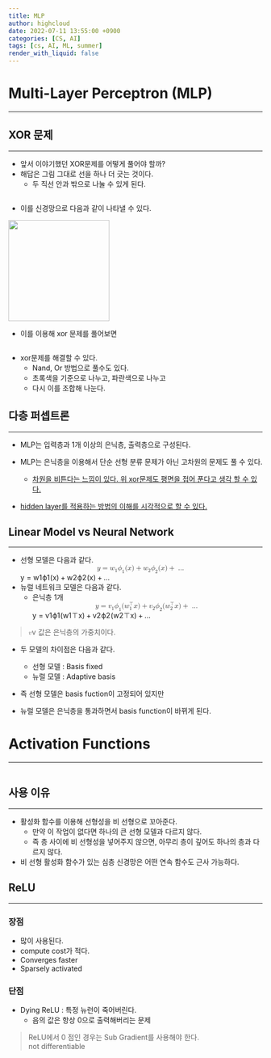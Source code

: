 ```yaml
---
title: MLP
author: highcloud
date: 2022-07-11 13:55:00 +0900
categories: [CS, AI]
tags: [cs, AI, ML, summer]
render_with_liquid: false
---
```


<h1 id="multi-layer-perceptron-mlp">Multi-Layer Perceptron (MLP)</h1>
<hr>
<h2 id="xor-문제">XOR 문제</h2>
<hr>
<ul>
<li>앞서 이야기했던 XOR문제를 어떻게 풀어야 할까?</li>
<li>해답은 그림 그대로 선을 하나 더 긋는 것이다.
<ul>
<li>두 직선 안과 밖으로 나눌 수 있게 된다.</li>
</ul>
</li>
</ul>
<p><img src="https://user-images.githubusercontent.com/80192345/178149730-70d79832-d0d6-42ae-9823-a98a23df6719.png" alt=""></p>
<ul>
<li>이를 신경망으로 다음과 같이 나타낼 수 있다.</li>
</ul>
<p><img src="https://user-images.githubusercontent.com/80192345/178151229-c86b1c4c-9980-40ad-8cb0-729533c773b8.png" alt="" width="200"></p>
<ul>
<li>이를 이용해 xor 문제를 풀어보면</li>
</ul>
<p><img src="https://user-images.githubusercontent.com/80192345/178182833-3305ebf5-2ad3-4bb6-8f1f-05f1853e5fb4.png" alt=""></p>
<ul>
<li>xor문제를 해결할 수 있다.
<ul>
<li>Nand, Or 방법으로 풀수도 있다.</li>
<li>초록색을 기준으로 나누고, 파란색으로 나누고</li>
<li>다시 이를 조합해 나눈다.</li>
</ul>
</li>
</ul>
<h2 id="다층-퍼셉트론">다층 퍼셉트론</h2>
<hr>
<ul>
<li>
<p>MLP는 입력층과 1개 이상의 은닉층, 출력층으로 구성된다.</p>
</li>
<li>
<p>MLP는 은닉층을 이용해서 단순 선형 분류 문제가 아닌 고차원의 문제도 풀 수 있다.</p>
<ul>
<li><a href="http://colah.github.io/posts/2014-03-NN-Manifolds-Topology/">차원을 비튼다는 느낌이 있다. 위 xor문제도 평면을 접어 푼다고 생각 할 수 있다.</a></li>
</ul>
</li>
<li>
<p><a href="https://www.linkedin.com/pulse/beginners-ask-how-many-hidden-layersneurons-use-artificial-ahmed-gad?trk=pulse-article">hidden layer를 적용하는 방법의 이해를 시각적으로 할 수 있다.</a></p>
</li>
</ul>
<h2 id="linear-model-vs-neural-network">Linear Model vs Neural Network</h2>
<hr>
<ul>
<li>선형 모델은 다음과 같다.<br>
<span class="katex--display"><span class="katex-display"><span class="katex"><span class="katex-mathml"><math xmlns="http://www.w3.org/1998/Math/MathML" display="block"><semantics><mrow><mi>y</mi><mo>=</mo><msub><mi>w</mi><mn>1</mn></msub><msub><mi>ϕ</mi><mn>1</mn></msub><mo stretchy="false">(</mo><mi>x</mi><mo stretchy="false">)</mo><mo>+</mo><msub><mi>w</mi><mn>2</mn></msub><msub><mi>ϕ</mi><mn>2</mn></msub><mo stretchy="false">(</mo><mi>x</mi><mo stretchy="false">)</mo><mo>+</mo><mo>…</mo></mrow><annotation encoding="application/x-tex">
y = w_1\phi_1(x)+w_2\phi_2(x) + \dots
</annotation></semantics></math></span><span class="katex-html" aria-hidden="true"><span class="base"><span class="strut" style="height: 0.625em; vertical-align: -0.19444em;"></span><span class="mord mathnormal" style="margin-right: 0.03588em;">y</span><span class="mspace" style="margin-right: 0.277778em;"></span><span class="mrel">=</span><span class="mspace" style="margin-right: 0.277778em;"></span></span><span class="base"><span class="strut" style="height: 1em; vertical-align: -0.25em;"></span><span class="mord"><span class="mord mathnormal" style="margin-right: 0.02691em;">w</span><span class="msupsub"><span class="vlist-t vlist-t2"><span class="vlist-r"><span class="vlist" style="height: 0.301108em;"><span class="" style="top: -2.55em; margin-left: -0.02691em; margin-right: 0.05em;"><span class="pstrut" style="height: 2.7em;"></span><span class="sizing reset-size6 size3 mtight"><span class="mord mtight">1</span></span></span></span><span class="vlist-s">​</span></span><span class="vlist-r"><span class="vlist" style="height: 0.15em;"><span class=""></span></span></span></span></span></span><span class="mord"><span class="mord mathnormal">ϕ</span><span class="msupsub"><span class="vlist-t vlist-t2"><span class="vlist-r"><span class="vlist" style="height: 0.301108em;"><span class="" style="top: -2.55em; margin-left: 0em; margin-right: 0.05em;"><span class="pstrut" style="height: 2.7em;"></span><span class="sizing reset-size6 size3 mtight"><span class="mord mtight">1</span></span></span></span><span class="vlist-s">​</span></span><span class="vlist-r"><span class="vlist" style="height: 0.15em;"><span class=""></span></span></span></span></span></span><span class="mopen">(</span><span class="mord mathnormal">x</span><span class="mclose">)</span><span class="mspace" style="margin-right: 0.222222em;"></span><span class="mbin">+</span><span class="mspace" style="margin-right: 0.222222em;"></span></span><span class="base"><span class="strut" style="height: 1em; vertical-align: -0.25em;"></span><span class="mord"><span class="mord mathnormal" style="margin-right: 0.02691em;">w</span><span class="msupsub"><span class="vlist-t vlist-t2"><span class="vlist-r"><span class="vlist" style="height: 0.301108em;"><span class="" style="top: -2.55em; margin-left: -0.02691em; margin-right: 0.05em;"><span class="pstrut" style="height: 2.7em;"></span><span class="sizing reset-size6 size3 mtight"><span class="mord mtight">2</span></span></span></span><span class="vlist-s">​</span></span><span class="vlist-r"><span class="vlist" style="height: 0.15em;"><span class=""></span></span></span></span></span></span><span class="mord"><span class="mord mathnormal">ϕ</span><span class="msupsub"><span class="vlist-t vlist-t2"><span class="vlist-r"><span class="vlist" style="height: 0.301108em;"><span class="" style="top: -2.55em; margin-left: 0em; margin-right: 0.05em;"><span class="pstrut" style="height: 2.7em;"></span><span class="sizing reset-size6 size3 mtight"><span class="mord mtight">2</span></span></span></span><span class="vlist-s">​</span></span><span class="vlist-r"><span class="vlist" style="height: 0.15em;"><span class=""></span></span></span></span></span></span><span class="mopen">(</span><span class="mord mathnormal">x</span><span class="mclose">)</span><span class="mspace" style="margin-right: 0.222222em;"></span><span class="mbin">+</span><span class="mspace" style="margin-right: 0.222222em;"></span></span><span class="base"><span class="strut" style="height: 0.12em; vertical-align: 0em;"></span><span class="minner">…</span></span></span></span></span></span></li>
<li>뉴럴 네트워크 모델은 다음과 같다.
<ul>
<li>은닉층 1개<br>
<span class="katex--display"><span class="katex-display"><span class="katex"><span class="katex-mathml"><math xmlns="http://www.w3.org/1998/Math/MathML" display="block"><semantics><mrow><mi>y</mi><mo>=</mo><msub><mi>v</mi><mn>1</mn></msub><msub><mi>ϕ</mi><mn>1</mn></msub><mo stretchy="false">(</mo><msubsup><mi mathvariant="bold">w</mi><mn>1</mn><mi mathvariant="normal">⊤</mi></msubsup><mi>x</mi><mo stretchy="false">)</mo><mo>+</mo><msub><mi>v</mi><mn>2</mn></msub><msub><mi>ϕ</mi><mn>2</mn></msub><mo stretchy="false">(</mo><msubsup><mi mathvariant="bold">w</mi><mn>2</mn><mi mathvariant="normal">⊤</mi></msubsup><mi>x</mi><mo stretchy="false">)</mo><mo>+</mo><mo>…</mo></mrow><annotation encoding="application/x-tex">
y = v_1\phi_1(\bold w_1^\top x) + v_2\phi_2(\bold w_2^\top x) + \dots
</annotation></semantics></math></span><span class="katex-html" aria-hidden="true"><span class="base"><span class="strut" style="height: 0.625em; vertical-align: -0.19444em;"></span><span class="mord mathnormal" style="margin-right: 0.03588em;">y</span><span class="mspace" style="margin-right: 0.277778em;"></span><span class="mrel">=</span><span class="mspace" style="margin-right: 0.277778em;"></span></span><span class="base"><span class="strut" style="height: 1.14911em; vertical-align: -0.25em;"></span><span class="mord"><span class="mord mathnormal" style="margin-right: 0.03588em;">v</span><span class="msupsub"><span class="vlist-t vlist-t2"><span class="vlist-r"><span class="vlist" style="height: 0.301108em;"><span class="" style="top: -2.55em; margin-left: -0.03588em; margin-right: 0.05em;"><span class="pstrut" style="height: 2.7em;"></span><span class="sizing reset-size6 size3 mtight"><span class="mord mtight">1</span></span></span></span><span class="vlist-s">​</span></span><span class="vlist-r"><span class="vlist" style="height: 0.15em;"><span class=""></span></span></span></span></span></span><span class="mord"><span class="mord mathnormal">ϕ</span><span class="msupsub"><span class="vlist-t vlist-t2"><span class="vlist-r"><span class="vlist" style="height: 0.301108em;"><span class="" style="top: -2.55em; margin-left: 0em; margin-right: 0.05em;"><span class="pstrut" style="height: 2.7em;"></span><span class="sizing reset-size6 size3 mtight"><span class="mord mtight">1</span></span></span></span><span class="vlist-s">​</span></span><span class="vlist-r"><span class="vlist" style="height: 0.15em;"><span class=""></span></span></span></span></span></span><span class="mopen">(</span><span class="mord"><span class="mord mathbf" style="margin-right: 0.01597em;">w</span><span class="msupsub"><span class="vlist-t vlist-t2"><span class="vlist-r"><span class="vlist" style="height: 0.899108em;"><span class="" style="top: -2.453em; margin-left: -0.01597em; margin-right: 0.05em;"><span class="pstrut" style="height: 2.7em;"></span><span class="sizing reset-size6 size3 mtight"><span class="mord mtight">1</span></span></span><span class="" style="top: -3.113em; margin-right: 0.05em;"><span class="pstrut" style="height: 2.7em;"></span><span class="sizing reset-size6 size3 mtight"><span class="mord mtight">⊤</span></span></span></span><span class="vlist-s">​</span></span><span class="vlist-r"><span class="vlist" style="height: 0.247em;"><span class=""></span></span></span></span></span></span><span class="mord mathnormal">x</span><span class="mclose">)</span><span class="mspace" style="margin-right: 0.222222em;"></span><span class="mbin">+</span><span class="mspace" style="margin-right: 0.222222em;"></span></span><span class="base"><span class="strut" style="height: 1.14911em; vertical-align: -0.25em;"></span><span class="mord"><span class="mord mathnormal" style="margin-right: 0.03588em;">v</span><span class="msupsub"><span class="vlist-t vlist-t2"><span class="vlist-r"><span class="vlist" style="height: 0.301108em;"><span class="" style="top: -2.55em; margin-left: -0.03588em; margin-right: 0.05em;"><span class="pstrut" style="height: 2.7em;"></span><span class="sizing reset-size6 size3 mtight"><span class="mord mtight">2</span></span></span></span><span class="vlist-s">​</span></span><span class="vlist-r"><span class="vlist" style="height: 0.15em;"><span class=""></span></span></span></span></span></span><span class="mord"><span class="mord mathnormal">ϕ</span><span class="msupsub"><span class="vlist-t vlist-t2"><span class="vlist-r"><span class="vlist" style="height: 0.301108em;"><span class="" style="top: -2.55em; margin-left: 0em; margin-right: 0.05em;"><span class="pstrut" style="height: 2.7em;"></span><span class="sizing reset-size6 size3 mtight"><span class="mord mtight">2</span></span></span></span><span class="vlist-s">​</span></span><span class="vlist-r"><span class="vlist" style="height: 0.15em;"><span class=""></span></span></span></span></span></span><span class="mopen">(</span><span class="mord"><span class="mord mathbf" style="margin-right: 0.01597em;">w</span><span class="msupsub"><span class="vlist-t vlist-t2"><span class="vlist-r"><span class="vlist" style="height: 0.899108em;"><span class="" style="top: -2.453em; margin-left: -0.01597em; margin-right: 0.05em;"><span class="pstrut" style="height: 2.7em;"></span><span class="sizing reset-size6 size3 mtight"><span class="mord mtight">2</span></span></span><span class="" style="top: -3.113em; margin-right: 0.05em;"><span class="pstrut" style="height: 2.7em;"></span><span class="sizing reset-size6 size3 mtight"><span class="mord mtight">⊤</span></span></span></span><span class="vlist-s">​</span></span><span class="vlist-r"><span class="vlist" style="height: 0.247em;"><span class=""></span></span></span></span></span></span><span class="mord mathnormal">x</span><span class="mclose">)</span><span class="mspace" style="margin-right: 0.222222em;"></span><span class="mbin">+</span><span class="mspace" style="margin-right: 0.222222em;"></span></span><span class="base"><span class="strut" style="height: 0.12em; vertical-align: 0em;"></span><span class="minner">…</span></span></span></span></span></span></li>
</ul>
</li>
</ul>
<blockquote>
<p><span class="katex--inline"><span class="katex"><span class="katex-mathml"><math xmlns="http://www.w3.org/1998/Math/MathML"><semantics><mrow><mi>v</mi></mrow><annotation encoding="application/x-tex">v</annotation></semantics></math></span><span class="katex-html" aria-hidden="true"><span class="base"><span class="strut" style="height: 0.43056em; vertical-align: 0em;"></span><span class="mord mathnormal" style="margin-right: 0.03588em;">v</span></span></span></span></span> 값은 은닉층의 가중치이다.</p>
</blockquote>
<ul>
<li>
<p>두 모델의 차이점은 다음과 같다.</p>
<ul>
<li>선형 모델 : Basis fixed</li>
<li>뉴럴 모델 : Adaptive basis</li>
</ul>
</li>
<li>
<p>즉 선형 모델은 basis fuction이 고정되어 있지만</p>
</li>
<li>
<p>뉴럴 모델은 은닉층을 통과하면서 basis function이 바뀌게 된다.</p>
</li>
</ul>
<h1 id="activation-functions">Activation Functions</h1>
<hr>
<p><img src="https://user-images.githubusercontent.com/80192345/178190990-ec01c630-0e6d-405b-9e6c-83467f6913db.png" alt=""></p>
<h2 id="사용-이유">사용 이유</h2>
<hr>
<ul>
<li>활성화 함수를 이용해 선형성을 비 선형으로 꼬아준다.
<ul>
<li>만약 이 작업이 없다면 하나의 큰 선형 모델과 다르지 않다.</li>
<li>즉 층 사이에 비 선형성을 넣어주지 않으면, 아무리 층이 깊어도 하나의 층과 다르지 않다.</li>
</ul>
</li>
<li>비 선형 활성화 함수가 있는 심층 신경망은 어떤 연속 함수도 근사 가능하다.</li>
</ul>
<h2 id="relu">ReLU</h2>
<hr>
<h3 id="장점">장점</h3>
<ul>
<li>많이 사용된다.</li>
<li>compute cost가 적다.</li>
<li>Converges faster</li>
<li>Sparsely activated</li>
</ul>
<h3 id="단점">단점</h3>
<ul>
<li>Dying ReLU : 특정 뉴런이 죽어버린다.
<ul>
<li>음의 값은 항상 0으로 출력해버리는 문제</li>
</ul>
</li>
</ul>
<blockquote>
<p>ReLU에서 0 점인 경우는 Sub Gradient를 사용해야 한다.<br>
not differentiable</p>
</blockquote>

